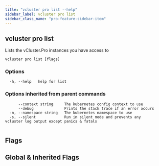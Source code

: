 ```yaml
---
title: "vcluster pro list --help"
sidebar_label: vcluster pro list
sidebar_class_name: "pro-feature-sidebar-item"
---
```


## vcluster pro list

Lists the vCluster.Pro instances you have access to

```
vcluster pro list [flags]
```

### Options

```
  -h, --help   help for list
```

### Options inherited from parent commands

```
      --context string     The kubernetes config context to use
      --debug              Prints the stack trace if an error occurs
  -n, --namespace string   The kubernetes namespace to use
  -s, --silent             Run in silent mode and prevents any vcluster log output except panics & fatals
```

```

```


## Flags
## Global & Inherited Flags